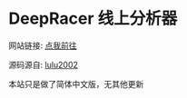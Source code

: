 <h1>DeepRacer 线上分析器</h1>
<p>网站链接: <a href="https://deepracer-tools.github.io/DeepRacerAnalytics/">点我前往</a></p>
<p>源码源自: <a href="https://github.com/lulu2002/DeepRacerAnalytics/">lulu2002</a></p>
<p>本站只是做了简体中文版，无其他更新</p>
